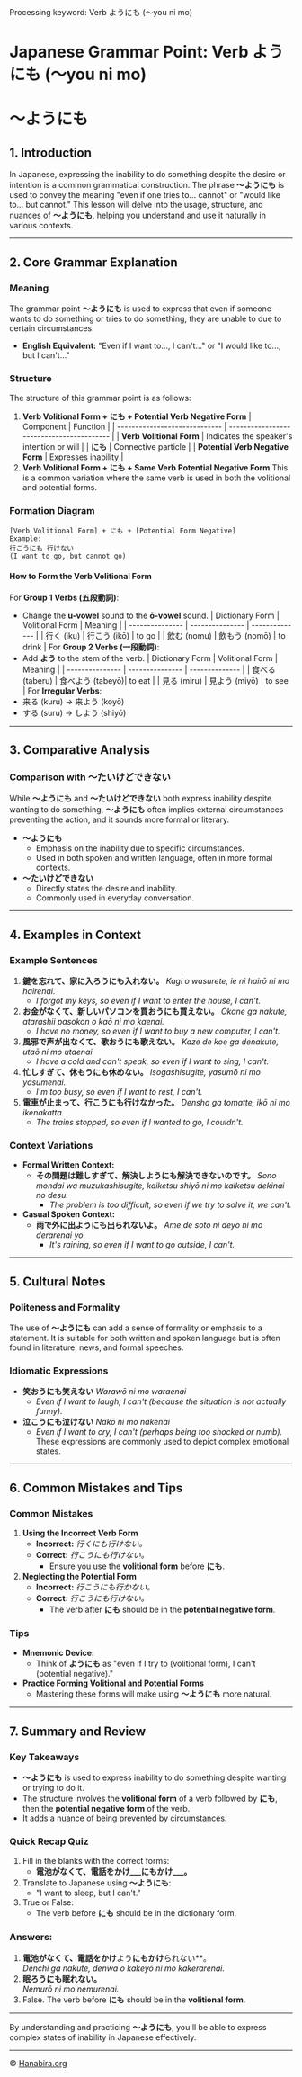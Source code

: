Processing keyword: Verb ようにも (〜you ni mo)
# Japanese Grammar Point: Verb ようにも (〜you ni mo)
# 〜ようにも
## 1. Introduction
In Japanese, expressing the inability to do something despite the desire or intention is a common grammatical construction. The phrase **〜ようにも** is used to convey the meaning "even if one tries to... cannot" or "would like to... but cannot." This lesson will delve into the usage, structure, and nuances of **〜ようにも**, helping you understand and use it naturally in various contexts.

---
## 2. Core Grammar Explanation
### Meaning
The grammar point **〜ようにも** is used to express that even if someone wants to do something or tries to do something, they are unable to due to certain circumstances.
- **English Equivalent:** "Even if I want to..., I can't..." or "I would like to..., but I can't..."
### Structure
The structure of this grammar point is as follows:
1. **Verb Volitional Form + にも + Potential Verb Negative Form**
   | Component                     | Function                                  |
   | ----------------------------- | ----------------------------------------- |
   | **Verb Volitional Form**      | Indicates the speaker's intention or will |
   | **にも**                      | Connective particle                      |
   | **Potential Verb Negative Form** | Expresses inability                      |
2. **Verb Volitional Form + にも + Same Verb Potential Negative Form**
   This is a common variation where the same verb is used in both the volitional and potential forms.
### Formation Diagram
```plaintext
[Verb Volitional Form] + にも + [Potential Form Negative]
Example:
行こうにも 行けない
(I want to go, but cannot go)
```
#### How to Form the Verb Volitional Form
For **Group 1 Verbs (五段動詞)**:
- Change the **u-vowel** sound to the **ō-vowel** sound.
  | Dictionary Form | Volitional Form | Meaning       |
  | --------------- | --------------- | -------------- |
  | 行く (iku)      | 行こう (ikō)    | to go          |
  | 飲む (nomu)     | 飲もう (nomō)   | to drink       |
For **Group 2 Verbs (一段動詞)**:
- Add **よう** to the stem of the verb.
  | Dictionary Form | Volitional Form | Meaning       |
  | --------------- | --------------- | -------------- |
  | 食べる (taberu)  | 食べよう (tabeyō)| to eat         |
  | 見る (miru)      | 見よう (miyō)    | to see         |
For **Irregular Verbs**:
- 来る (kuru) → 来よう (koyō)
- する (suru) → しよう (shiyō)
---
## 3. Comparative Analysis
### Comparison with 〜たいけどできない
While **〜ようにも** and **〜たいけどできない** both express inability despite wanting to do something, **〜ようにも** often implies external circumstances preventing the action, and it sounds more formal or literary.
- **〜ようにも**
  - Emphasis on the inability due to specific circumstances.
  - Used in both spoken and written language, often in more formal contexts.
- **〜たいけどできない**
  - Directly states the desire and inability.
  - Commonly used in everyday conversation.
---
## 4. Examples in Context
### Example Sentences
1. **鍵を忘れて、家に入ろうにも入れない。**
   *Kagi o wasurete, ie ni hairō ni mo hairenai.*
   - *I forgot my keys, so even if I want to enter the house, I can't.*
2. **お金がなくて、新しいパソコンを買おうにも買えない。**
   *Okane ga nakute, atarashii pasokon o kaō ni mo kaenai.*
   - *I have no money, so even if I want to buy a new computer, I can't.*
3. **風邪で声が出なくて、歌おうにも歌えない。**
   *Kaze de koe ga denakute, utaō ni mo utaenai.*
   - *I have a cold and can't speak, so even if I want to sing, I can't.*
4. **忙しすぎて、休もうにも休めない。**
   *Isogashisugite, yasumō ni mo yasumenai.*
   - *I'm too busy, so even if I want to rest, I can't.*
5. **電車が止まって、行こうにも行けなかった。**
   *Densha ga tomatte, ikō ni mo ikenakatta.*
   - *The trains stopped, so even if I wanted to go, I couldn't.*
### Context Variations
- **Formal Written Context:**
  - **その問題は難しすぎて、解決しようにも解決できないのです。**
    *Sono mondai wa muzukashisugite, kaiketsu shiyō ni mo kaiketsu dekinai no desu.*
    - *The problem is too difficult, so even if we try to solve it, we can't.*
- **Casual Spoken Context:**
  - **雨で外に出ようにも出られないよ。**
    *Ame de soto ni deyō ni mo derarenai yo.*
    - *It's raining, so even if I want to go outside, I can't.*
---
## 5. Cultural Notes
### Politeness and Formality
The use of **〜ようにも** can add a sense of formality or emphasis to a statement. It is suitable for both written and spoken language but is often found in literature, news, and formal speeches.
### Idiomatic Expressions
- **笑おうにも笑えない**
  *Warawō ni mo waraenai*
  - *Even if I want to laugh, I can't (because the situation is not actually funny).*
- **泣こうにも泣けない**
  *Nakō ni mo nakenai*
  - *Even if I want to cry, I can't (perhaps being too shocked or numb).*
These expressions are commonly used to depict complex emotional states.
---
## 6. Common Mistakes and Tips
### Common Mistakes
1. **Using the Incorrect Verb Form**
   - **Incorrect:** *行くにも行けない。*
   - **Correct:** *行こうにも行けない。*
     - Ensure you use the **volitional form** before **にも**.
2. **Neglecting the Potential Form**
   - **Incorrect:** *行こうにも行かない。*
   - **Correct:** *行こうにも行けない。*
     - The verb after **にも** should be in the **potential negative form**.
### Tips
- **Mnemonic Device:**
  - Think of **ようにも** as "even if I try to (volitional form), I can't (potential negative)."
- **Practice Forming Volitional and Potential Forms**
  - Mastering these forms will make using **〜ようにも** more natural.
---
## 7. Summary and Review
### Key Takeaways
- **〜ようにも** is used to express inability to do something despite wanting or trying to do it.
- The structure involves the **volitional form** of a verb followed by **にも**, then the **potential negative form** of the verb.
- It adds a nuance of being prevented by circumstances.
### Quick Recap Quiz
1. Fill in the blanks with the correct forms:
   - **電池がなくて、電話をかけ___にもかけ___。**
2. Translate to Japanese using **〜ようにも**:
   - "I want to sleep, but I can't."
3. True or False:
   - The verb before **にも** should be in the dictionary form.
### Answers:
1. **電池がなくて、電話をかけ**よう**にもかけ**られない**。  
   *Denchi ga nakute, denwa o kakeyō ni mo kakerarenai.*
2. **眠ろうにも眠れない。**  
   *Nemurō ni mo nemurenai.*
3. False. The verb before **にも** should be in the **volitional form**.
---
By understanding and practicing **〜ようにも**, you'll be able to express complex states of inability in Japanese effectively.


---

© [Hanabira.org](https://hanabira.org)
